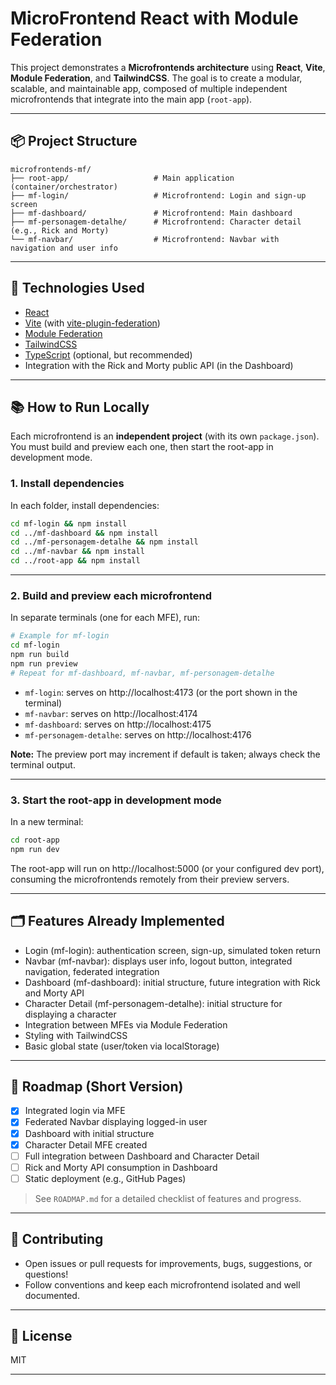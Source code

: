# MicroFrontend React with Module Federation

This project demonstrates a **Microfrontends architecture** using **React**, **Vite**, **Module Federation**, and **TailwindCSS**. The goal is to create a modular, scalable, and maintainable app, composed of multiple independent microfrontends that integrate into the main app (`root-app`).

---

## 📦 Project Structure

```
microfrontends-mf/
├── root-app/                   # Main application (container/orchestrator)
├── mf-login/                   # Microfrontend: Login and sign-up screen
├── mf-dashboard/               # Microfrontend: Main dashboard
├── mf-personagem-detalhe/      # Microfrontend: Character detail (e.g., Rick and Morty)
└── mf-navbar/                  # Microfrontend: Navbar with navigation and user info
```

---

## 🚀 Technologies Used

- [React](https://react.dev/)
- [Vite](https://vitejs.dev/) (with [vite-plugin-federation](https://github.com/originjs/vite-plugin-federation))
- [Module Federation](https://webpack.js.org/concepts/module-federation/)
- [TailwindCSS](https://tailwindcss.com/)
- [TypeScript](https://www.typescriptlang.org/) (optional, but recommended)
- Integration with the Rick and Morty public API (in the Dashboard)

---

## 📚 How to Run Locally

Each microfrontend is an **independent project** (with its own `package.json`).  
You must build and preview each one, then start the root-app in development mode.

### 1. Install dependencies

In each folder, install dependencies:

```bash
cd mf-login && npm install
cd ../mf-dashboard && npm install
cd ../mf-personagem-detalhe && npm install
cd ../mf-navbar && npm install
cd ../root-app && npm install
```

---

### 2. Build and preview each microfrontend

In separate terminals (one for each MFE), run:

```bash
# Example for mf-login
cd mf-login
npm run build
npm run preview
# Repeat for mf-dashboard, mf-navbar, mf-personagem-detalhe
```

- `mf-login`: serves on http://localhost:4173 (or the port shown in the terminal)
- `mf-navbar`: serves on http://localhost:4174
- `mf-dashboard`: serves on http://localhost:4175
- `mf-personagem-detalhe`: serves on http://localhost:4176

**Note:** The preview port may increment if default is taken; always check the terminal output.

---

### 3. Start the root-app in development mode

In a new terminal:

```bash
cd root-app
npm run dev
```

The root-app will run on http://localhost:5000 (or your configured dev port), consuming the microfrontends remotely from their preview servers.

---

## 🗂️ Features Already Implemented

- Login (mf-login): authentication screen, sign-up, simulated token return
- Navbar (mf-navbar): displays user info, logout button, integrated navigation, federated integration
- Dashboard (mf-dashboard): initial structure, future integration with Rick and Morty API
- Character Detail (mf-personagem-detalhe): initial structure for displaying a character
- Integration between MFEs via Module Federation
- Styling with TailwindCSS
- Basic global state (user/token via localStorage)

---

## 📅 Roadmap (Short Version)

- [x] Integrated login via MFE
- [x] Federated Navbar displaying logged-in user
- [x] Dashboard with initial structure
- [x] Character Detail MFE created
- [ ] Full integration between Dashboard and Character Detail
- [ ] Rick and Morty API consumption in Dashboard
- [ ] Static deployment (e.g., GitHub Pages)

> See `ROADMAP.md` for a detailed checklist of features and progress.

---

## 🤝 Contributing

- Open issues or pull requests for improvements, bugs, suggestions, or questions!
- Follow conventions and keep each microfrontend isolated and well documented.

---

## 📄 License

MIT

---